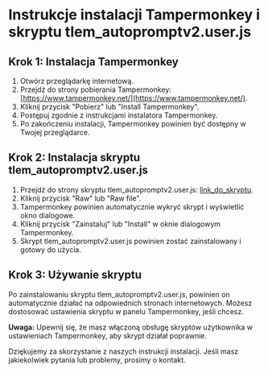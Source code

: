 # Instrukcje instalacji Tampermonkey i skryptu tlem_autopromptv2.user.js

## Krok 1: Instalacja Tampermonkey

1. Otwórz przeglądarkę internetową.
2. Przejdź do strony pobierania Tampermonkey: [https://www.tampermonkey.net/](https://www.tampermonkey.net/).
3. Kliknij przycisk "Pobierz" lub "Install Tampermonkey".
4. Postępuj zgodnie z instrukcjami instalatora Tampermonkey.
5. Po zakończeniu instalacji, Tampermonkey powinien być dostępny w Twojej przeglądarce.

## Krok 2: Instalacja skryptu tlem_autopromptv2.user.js

1. Przejdź do strony skryptu tlem_autopromptv2.user.js: [link_do_skryptu](link_do_skryptu).
2. Kliknij przycisk "Raw" lub "Raw file".
3. Tampermonkey powinien automatycznie wykryć skrypt i wyświetlić okno dialogowe.
4. Kliknij przycisk "Zainstaluj" lub "Install" w oknie dialogowym Tampermonkey.
5. Skrypt tlem_autopromptv2.user.js powinien zostać zainstalowany i gotowy do użycia.

## Krok 3: Używanie skryptu

Po zainstalowaniu skryptu tlem_autopromptv2.user.js, powinien on automatycznie działać na odpowiednich stronach internetowych. Możesz dostosować ustawienia skryptu w panelu Tampermonkey, jeśli chcesz.

**Uwaga:** Upewnij się, że masz włączoną obsługę skryptów użytkownika w ustawieniach Tampermonkey, aby skrypt działał poprawnie.

Dziękujemy za skorzystanie z naszych instrukcji instalacji. Jeśli masz jakiekolwiek pytania lub problemy, prosimy o kontakt.